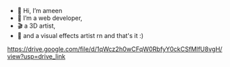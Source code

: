- 👋 Hi, I’m ameen
- 👀 I’m a web developer,
- 🎬 a 3D artist,
- 🎥 and a visual effects artist rn and that's it :)
  


https://drive.google.com/file/d/1qWcz2h0wCFqW0RbfyY0ckCSfMlfU8vgH/view?usp=drive_link
